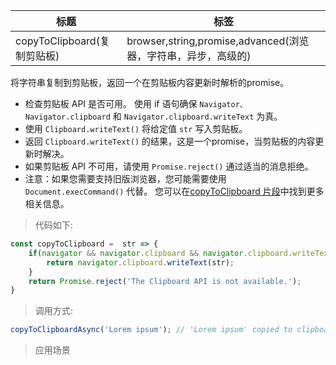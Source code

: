 |  标题   | 标签  |
|  ----  | ----  |
| copyToClipboard(复制剪贴板) | browser,string,promise,advanced(浏览器，字符串，异步，高级的) |

将字符串复制到剪贴板，返回一个在剪贴板内容更新时解析的promise。

* 检查剪贴板 API 是否可用。 使用 if 语句确保 `Navigator、Navigator.clipboard` 和 `Navigator.clipboard.writeText` 为真。
* 使用 `Clipboard.writeText()` 将给定值 `str` 写入剪贴板。
* 返回 `Clipboard.writeText()` 的结果，这是一个promise，当剪贴板的内容更新时解决。
* 如果剪贴板 API 不可用，请使用 `Promise.reject()` 通过适当的消息拒绝。
* 注意：如果您需要支持旧版浏览器，您可能需要使用 `Document.execCommand()` 代替。 您可以在[copyToClipboard 片段](https://github.com/eveningwater/code-segment/blob/main/codes/javascript/copyToClipboard.md)中找到更多相关信息。

> 代码如下:

```js
const copyToClipboard =  str => {
    if(navigator && navigator.clipboard && navigator.clipboard.writeText){
        return navigator.clipboard.writeText(str);
    }
    return Promise.reject('The Clipboard API is not available.');
}
```

> 调用方式:

```js
copyToClipboardAsync('Lorem ipsum'); // 'Lorem ipsum' copied to clipboard.
```

> 应用场景